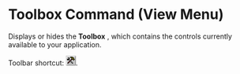
# Toolbox Command (View Menu)

Displays or hides the  **Toolbox** , which contains the controls currently available to your application.

Toolbar shortcut: 
![](images/tbr_tbx_ZA01201755.gif).
